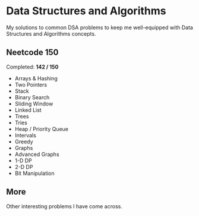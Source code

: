 # Data Structures and Algorithms

My solutions to common DSA problems to keep me well-equipped with Data Structures and Algorithms concepts.

## Neetcode 150

Completed: **142 / 150**

- Arrays & Hashing
- Two Pointers
- Stack
- Binary Search
- Sliding Window
- Linked List
- Trees
- Tries
- Heap / Priority Queue
- Intervals
- Greedy
- Graphs
- Advanced Graphs
- 1-D DP
- 2-D DP
- Bit Manipulation

## More

Other interesting problems I have come across.
